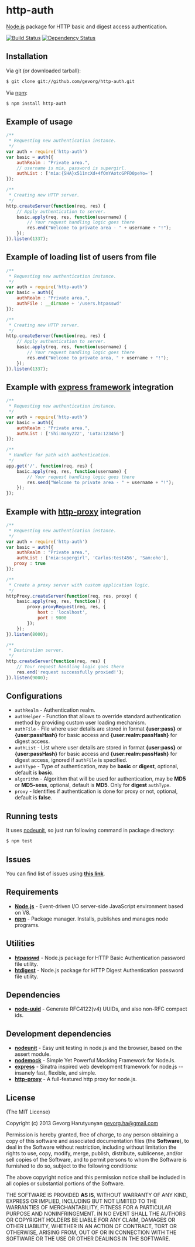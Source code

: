 # http-auth
[Node.js](http://nodejs.org/) package for HTTP basic and digest access authentication.

[![Build Status](https://api.travis-ci.org/gevorg/http-auth.png)](https://travis-ci.org/gevorg/http-auth)
[![Dependency Status](https://david-dm.org/gevorg/http-auth.png)](https://david-dm.org/gevorg/http-auth)

## Installation

Via git (or downloaded tarball):

```bash
$ git clone git://github.com/gevorg/http-auth.git
```
Via [npm](http://npmjs.org/):

```bash
$ npm install http-auth
```	
## Example of usage
```javascript
/**
 * Requesting new authentication instance.
 */
var auth = require('http-auth')
var basic = auth({
	authRealm : "Private area.",
	// username is mia, password is supergirl.
	authList : ['mia:{SHA}x511ncXd+4fOnYAotcGPFD0peYo=']
});

/**
 * Creating new HTTP server.
 */
http.createServer(function(req, res) {
	// Apply authentication to server.
	basic.apply(req, res, function(username) {
	    // Your request handling logic goes there
		res.end("Welcome to private area - " + username + "!");
	});
}).listen(1337);
```
## Example of loading list of users from file
```javascript	
/**
 * Requesting new authentication instance.
 */
var auth = require('http-auth')
var basic = auth({
	authRealm : "Private area.",
	authFile : __dirname + '/users.htpasswd'
});

/**
 * Creating new HTTP server.
 */
http.createServer(function(req, res) {
	// Apply authentication to server.
	basic.apply(req, res, function(username) {
	    // Your request handling logic goes there
		res.end("Welcome to private area, " + username + "!");
	});
}).listen(1337);
```	
## Example with [express framework](http://expressjs.com/) integration
```javascript
/**
 * Requesting new authentication instance.
 */
var auth = require('http-auth')
var basic = auth({
	authRealm : "Private area.",
	authList : ['Shi:many222', 'Lota:123456']
});

/**
 * Handler for path with authentication.
 */
app.get('/', function(req, res) {
    basic.apply(req, res, function(username) {
        // Your request handling logic goes there
        res.send("Welcome to private area - " + username + "!");
    });
});
```
## Example with [http-proxy](https://github.com/nodejitsu/node-http-proxy/) integration
```javascript
/**
 * Requesting new authentication instance.
 */
var auth = require('http-auth')
var basic = auth({
	authRealm : "Private area.",
	authList : ['mia:supergirl', 'Carlos:test456', 'Sam:oho'],
   proxy : true
});

/**
 * Create a proxy server with custom application logic.
 */
httpProxy.createServer(function(req, res, proxy) {
	basic.apply(req, res, function() {
		proxy.proxyRequest(req, res, {
			host : 'localhost',
			port : 9000
		});
	});
}).listen(8000);

/**
 * Destination server.
 */
http.createServer(function(req, res) {
    // Your request handling logic goes there	
    res.end('request successfully proxied!');
}).listen(9000);
```
## Configurations

 - `authRealm` - Authentication realm.
 - `authHelper` - Function that allows to override standard authentication method by providing custom user loading mechanism.
 - `authFile` - File where user details are stored in format **{user:pass}** or **{user:passHash}** for basic access and **{user:realm:passHash}** for digest access.
 - `authList` - List where user details are stored in format **{user:pass}** or **{user:passHash}** for basic access and **{user:realm:passHash}** for digest access, ignored if `authFile` is specified.
 - `authType` - Type of authentication, may be **basic** or **digest**, optional, default is **basic**.
 - `algorithm` - Algorithm that will be used for authentication, may be **MD5** or **MD5-sess**, optional, default is **MD5**. Only for **digest** `authType`.
 - `proxy` - Identifies if authentication is done for proxy or not, optional, default is **false**.

## Running tests

It uses [nodeunit](https://github.com/caolan/nodeunit/), so just run following command in package directory:

```bash
$ npm test
```

## Issues

You can find list of issues using **[this link](http://github.com/gevorg/http-auth/issues)**.

## Requirements

 - **[Node.js](http://nodejs.org)** - Event-driven I/O server-side JavaScript environment based on V8.
 - **[npm](http://npmjs.org)** - Package manager. Installs, publishes and manages node programs.

## Utilities

 - **[htpasswd](https://github.com/gevorg/htpasswd/)** - Node.js package for HTTP Basic Authentication password file utility.
 - **[htdigest](https://github.com/gevorg/htdigest/)** - Node.js package for HTTP Digest Authentication password file utility.

## Dependencies

 - **[node-uuid](https://github.com/broofa/node-uuid/)** - Generate RFC4122(v4) UUIDs, and also non-RFC compact ids.

## Development dependencies

 - **[nodeunit](https://github.com/caolan/nodeunit/)** - Easy unit testing in node.js and the browser, based on the assert module.
 - **[nodemock](https://github.com/arunoda/nodemock/)** - Simple Yet Powerful Mocking Framework for NodeJs.
 - **[express](http://expressjs.com/)** - Sinatra inspired web development framework for node.js -- insanely fast, flexible, and simple.
 - **[http-proxy](https://github.com/nodejitsu/node-http-proxy/)** - A full-featured http proxy for node.js.

## License

(The MIT License)

Copyright (c) 2013 Gevorg Harutyunyan <gevorg.ha@gmail.com>

Permission is hereby granted, free of charge, to any person obtaining a copy of this software and associated documentation files (the **Software**), to deal in the Software without restriction, including without limitation the rights to use, copy, modify, merge, publish, distribute, sublicense, and/or sell copies of the Software, and to permit persons to whom the Software is furnished to do so, subject to the following conditions:

The above copyright notice and this permission notice shall be included in all copies or substantial portions of the Software.

THE SOFTWARE IS PROVIDED **AS IS**, WITHOUT WARRANTY OF ANY KIND, EXPRESS OR IMPLIED, INCLUDING BUT NOT LIMITED TO THE WARRANTIES OF MERCHANTABILITY, FITNESS FOR A PARTICULAR PURPOSE AND NONINFRINGEMENT. IN NO EVENT SHALL THE AUTHORS OR COPYRIGHT HOLDERS BE LIABLE FOR ANY CLAIM, DAMAGES OR OTHER LIABILITY, WHETHER IN AN ACTION OF CONTRACT, TORT OR OTHERWISE, ARISING FROM, OUT OF OR IN CONNECTION WITH THE SOFTWARE OR THE USE OR OTHER DEALINGS IN THE SOFTWARE.
